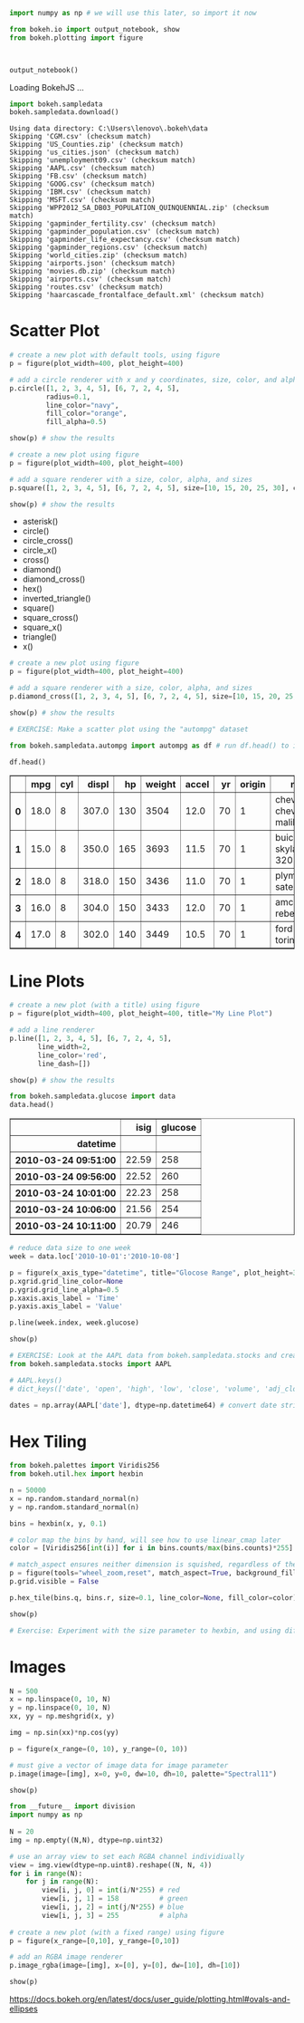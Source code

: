 ```python
import numpy as np # we will use this later, so import it now

from bokeh.io import output_notebook, show
from bokeh.plotting import figure
```


```python

```


```python

```


```python
output_notebook()
```



<div class="bk-root">
    <a href="https://bokeh.org" target="_blank" class="bk-logo bk-logo-small bk-logo-notebook"></a>
    <span id="1001">Loading BokehJS ...</span>
</div>





```python
import bokeh.sampledata
bokeh.sampledata.download()
```

    Using data directory: C:\Users\lenovo\.bokeh\data
    Skipping 'CGM.csv' (checksum match)
    Skipping 'US_Counties.zip' (checksum match)
    Skipping 'us_cities.json' (checksum match)
    Skipping 'unemployment09.csv' (checksum match)
    Skipping 'AAPL.csv' (checksum match)
    Skipping 'FB.csv' (checksum match)
    Skipping 'GOOG.csv' (checksum match)
    Skipping 'IBM.csv' (checksum match)
    Skipping 'MSFT.csv' (checksum match)
    Skipping 'WPP2012_SA_DB03_POPULATION_QUINQUENNIAL.zip' (checksum match)
    Skipping 'gapminder_fertility.csv' (checksum match)
    Skipping 'gapminder_population.csv' (checksum match)
    Skipping 'gapminder_life_expectancy.csv' (checksum match)
    Skipping 'gapminder_regions.csv' (checksum match)
    Skipping 'world_cities.zip' (checksum match)
    Skipping 'airports.json' (checksum match)
    Skipping 'movies.db.zip' (checksum match)
    Skipping 'airports.csv' (checksum match)
    Skipping 'routes.csv' (checksum match)
    Skipping 'haarcascade_frontalface_default.xml' (checksum match)
    

# Scatter Plot


```python
# create a new plot with default tools, using figure
p = figure(plot_width=400, plot_height=400)

# add a circle renderer with x and y coordinates, size, color, and alpha
p.circle([1, 2, 3, 4, 5], [6, 7, 2, 4, 5], 
         radius=0.1, 
         line_color="navy", 
         fill_color="orange", 
         fill_alpha=0.5)

show(p) # show the results
```








<div class="bk-root" id="39ce6c3c-9a56-4bbc-9f35-13f69b081a09" data-root-id="1002"></div>






```python
# create a new plot using figure
p = figure(plot_width=400, plot_height=400)

# add a square renderer with a size, color, alpha, and sizes
p.square([1, 2, 3, 4, 5], [6, 7, 2, 4, 5], size=[10, 15, 20, 25, 30], color="firebrick", alpha=0.6)

show(p) # show the results
```








<div class="bk-root" id="e35f1d78-8362-4dca-88a4-65fc26b0c233" data-root-id="1092"></div>





* asterisk()
* circle()
* circle_cross()
* circle_x()
* cross()
* diamond()
* diamond_cross()
* hex()
* inverted_triangle()
* square()
* square_cross()
* square_x()
* triangle()
* x()


```python
# create a new plot using figure
p = figure(plot_width=400, plot_height=400)

# add a square renderer with a size, color, alpha, and sizes
p.diamond_cross([1, 2, 3, 4, 5], [6, 7, 2, 4, 5], size=[10, 15, 20, 25, 30], color="firebrick", alpha=0.6)

show(p) # show the results
```








<div class="bk-root" id="ce49b05f-1c63-4f1d-a56f-1a860f03d417" data-root-id="1191"></div>






```python
# EXERCISE: Make a scatter plot using the "autompg" dataset

from bokeh.sampledata.autompg import autompg as df # run df.head() to inspect 
```


```python
df.head()
```




<div>
<style scoped>
    .dataframe tbody tr th:only-of-type {
        vertical-align: middle;
    }

    .dataframe tbody tr th {
        vertical-align: top;
    }

    .dataframe thead th {
        text-align: right;
    }
</style>
<table border="1" class="dataframe">
  <thead>
    <tr style="text-align: right;">
      <th></th>
      <th>mpg</th>
      <th>cyl</th>
      <th>displ</th>
      <th>hp</th>
      <th>weight</th>
      <th>accel</th>
      <th>yr</th>
      <th>origin</th>
      <th>name</th>
    </tr>
  </thead>
  <tbody>
    <tr>
      <th>0</th>
      <td>18.0</td>
      <td>8</td>
      <td>307.0</td>
      <td>130</td>
      <td>3504</td>
      <td>12.0</td>
      <td>70</td>
      <td>1</td>
      <td>chevrolet chevelle malibu</td>
    </tr>
    <tr>
      <th>1</th>
      <td>15.0</td>
      <td>8</td>
      <td>350.0</td>
      <td>165</td>
      <td>3693</td>
      <td>11.5</td>
      <td>70</td>
      <td>1</td>
      <td>buick skylark 320</td>
    </tr>
    <tr>
      <th>2</th>
      <td>18.0</td>
      <td>8</td>
      <td>318.0</td>
      <td>150</td>
      <td>3436</td>
      <td>11.0</td>
      <td>70</td>
      <td>1</td>
      <td>plymouth satellite</td>
    </tr>
    <tr>
      <th>3</th>
      <td>16.0</td>
      <td>8</td>
      <td>304.0</td>
      <td>150</td>
      <td>3433</td>
      <td>12.0</td>
      <td>70</td>
      <td>1</td>
      <td>amc rebel sst</td>
    </tr>
    <tr>
      <th>4</th>
      <td>17.0</td>
      <td>8</td>
      <td>302.0</td>
      <td>140</td>
      <td>3449</td>
      <td>10.5</td>
      <td>70</td>
      <td>1</td>
      <td>ford torino</td>
    </tr>
  </tbody>
</table>
</div>



# Line Plots


```python
# create a new plot (with a title) using figure
p = figure(plot_width=400, plot_height=400, title="My Line Plot")

# add a line renderer
p.line([1, 2, 3, 4, 5], [6, 7, 2, 4, 5], 
       line_width=2,
       line_color='red', 
       line_dash=[])

show(p) # show the results
```








<div class="bk-root" id="32aa1793-833b-46d8-bf8b-dd20a65a95a3" data-root-id="1299"></div>






```python
from bokeh.sampledata.glucose import data
data.head()
```




<div>
<style scoped>
    .dataframe tbody tr th:only-of-type {
        vertical-align: middle;
    }

    .dataframe tbody tr th {
        vertical-align: top;
    }

    .dataframe thead th {
        text-align: right;
    }
</style>
<table border="1" class="dataframe">
  <thead>
    <tr style="text-align: right;">
      <th></th>
      <th>isig</th>
      <th>glucose</th>
    </tr>
    <tr>
      <th>datetime</th>
      <th></th>
      <th></th>
    </tr>
  </thead>
  <tbody>
    <tr>
      <th>2010-03-24 09:51:00</th>
      <td>22.59</td>
      <td>258</td>
    </tr>
    <tr>
      <th>2010-03-24 09:56:00</th>
      <td>22.52</td>
      <td>260</td>
    </tr>
    <tr>
      <th>2010-03-24 10:01:00</th>
      <td>22.23</td>
      <td>258</td>
    </tr>
    <tr>
      <th>2010-03-24 10:06:00</th>
      <td>21.56</td>
      <td>254</td>
    </tr>
    <tr>
      <th>2010-03-24 10:11:00</th>
      <td>20.79</td>
      <td>246</td>
    </tr>
  </tbody>
</table>
</div>




```python
# reduce data size to one week
week = data.loc['2010-10-01':'2010-10-08']

p = figure(x_axis_type="datetime", title="Glocose Range", plot_height=350, plot_width=800)
p.xgrid.grid_line_color=None
p.ygrid.grid_line_alpha=0.5
p.xaxis.axis_label = 'Time'
p.yaxis.axis_label = 'Value'

p.line(week.index, week.glucose)

show(p)
```








<div class="bk-root" id="3aa37e01-f0df-443a-997d-c9cb826830a6" data-root-id="1412"></div>






```python
# EXERCISE: Look at the AAPL data from bokeh.sampledata.stocks and create a line plot using it
from bokeh.sampledata.stocks import AAPL

# AAPL.keys()
# dict_keys(['date', 'open', 'high', 'low', 'close', 'volume', 'adj_close'])

dates = np.array(AAPL['date'], dtype=np.datetime64) # convert date strings to real datetimes
```

# Hex Tiling


```python
from bokeh.palettes import Viridis256
from bokeh.util.hex import hexbin

n = 50000
x = np.random.standard_normal(n)
y = np.random.standard_normal(n)

bins = hexbin(x, y, 0.1)

# color map the bins by hand, will see how to use linear_cmap later
color = [Viridis256[int(i)] for i in bins.counts/max(bins.counts)*255]

# match_aspect ensures neither dimension is squished, regardless of the plot size
p = figure(tools="wheel_zoom,reset", match_aspect=True, background_fill_color='#440154')
p.grid.visible = False

p.hex_tile(bins.q, bins.r, size=0.1, line_color=None, fill_color=color)

show(p)
```








<div class="bk-root" id="51524834-8706-4f5e-a788-8c950bc002b1" data-root-id="1605"></div>






```python
# Exercise: Experiment with the size parameter to hexbin, and using different data as input
```

# Images


```python
N = 500
x = np.linspace(0, 10, N)
y = np.linspace(0, 10, N)
xx, yy = np.meshgrid(x, y)

img = np.sin(xx)*np.cos(yy)

p = figure(x_range=(0, 10), y_range=(0, 10))

# must give a vector of image data for image parameter
p.image(image=[img], x=0, y=0, dw=10, dh=10, palette="Spectral11")

show(p)  
```








<div class="bk-root" id="6ee413c3-ae16-4ab0-8950-dc39efdd83b1" data-root-id="1735"></div>






```python
from __future__ import division
import numpy as np
 
N = 20
img = np.empty((N,N), dtype=np.uint32) 

# use an array view to set each RGBA channel individiually
view = img.view(dtype=np.uint8).reshape((N, N, 4))
for i in range(N):
    for j in range(N):
        view[i, j, 0] = int(i/N*255) # red
        view[i, j, 1] = 158          # green
        view[i, j, 2] = int(j/N*255) # blue
        view[i, j, 3] = 255          # alpha
        
# create a new plot (with a fixed range) using figure
p = figure(x_range=[0,10], y_range=[0,10])

# add an RGBA image renderer
p.image_rgba(image=[img], x=[0], y=[0], dw=[10], dh=[10])

show(p) 
```








<div class="bk-root" id="38dd30c8-6eb3-446f-a49c-df39a88d5566" data-root-id="1890"></div>





https://docs.bokeh.org/en/latest/docs/user_guide/plotting.html#ovals-and-ellipses


```python

```
